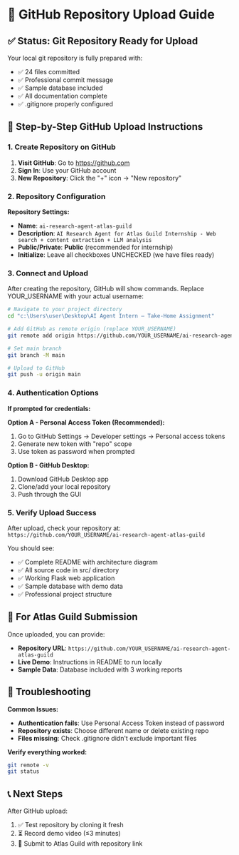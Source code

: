 # 🚀 GitHub Repository Upload Guide

## ✅ Status: Git Repository Ready for Upload

Your local git repository is fully prepared with:
- ✅ 24 files committed
- ✅ Professional commit message
- ✅ Sample database included
- ✅ All documentation complete
- ✅ .gitignore properly configured

## 📝 Step-by-Step GitHub Upload Instructions

### 1. Create Repository on GitHub

1. **Visit GitHub**: Go to https://github.com
2. **Sign In**: Use your GitHub account
3. **New Repository**: Click the "+" icon → "New repository"

### 2. Repository Configuration

**Repository Settings:**
- **Name**: `ai-research-agent-atlas-guild` 
- **Description**: `AI Research Agent for Atlas Guild Internship - Web search + content extraction + LLM analysis`
- **Public/Private**: **Public** (recommended for internship)
- **Initialize**: Leave all checkboxes UNCHECKED (we have files ready)

### 3. Connect and Upload

After creating the repository, GitHub will show commands. Replace YOUR_USERNAME with your actual username:

```bash
# Navigate to your project directory
cd "c:\Users\user\Desktop\AI Agent Intern – Take‑Home Assignment"

# Add GitHub as remote origin (replace YOUR_USERNAME)
git remote add origin https://github.com/YOUR_USERNAME/ai-research-agent-atlas-guild.git

# Set main branch 
git branch -M main

# Upload to GitHub
git push -u origin main
```

### 4. Authentication Options

**If prompted for credentials:**

**Option A - Personal Access Token (Recommended):**
1. Go to GitHub Settings → Developer settings → Personal access tokens
2. Generate new token with "repo" scope
3. Use token as password when prompted

**Option B - GitHub Desktop:**
1. Download GitHub Desktop app
2. Clone/add your local repository
3. Push through the GUI

### 5. Verify Upload Success

After upload, check your repository at:
`https://github.com/YOUR_USERNAME/ai-research-agent-atlas-guild`

You should see:
- ✅ Complete README with architecture diagram
- ✅ All source code in src/ directory  
- ✅ Working Flask web application
- ✅ Sample database with demo data
- ✅ Professional project structure

## 🎯 For Atlas Guild Submission

Once uploaded, you can provide:
- **Repository URL**: `https://github.com/YOUR_USERNAME/ai-research-agent-atlas-guild`
- **Live Demo**: Instructions in README to run locally
- **Sample Data**: Database included with 3 working reports

## 🔧 Troubleshooting

**Common Issues:**
- **Authentication fails**: Use Personal Access Token instead of password
- **Repository exists**: Choose different name or delete existing repo
- **Files missing**: Check .gitignore didn't exclude important files

**Verify everything worked:**
```bash
git remote -v
git status
```

## 📞 Next Steps

After GitHub upload:
1. ✅ Test repository by cloning it fresh
2. ⏳ Record demo video (≤3 minutes)
3. 🚀 Submit to Atlas Guild with repository link